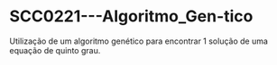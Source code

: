 # SCC0221---Algoritmo_Gen-tico
Utilização de um algoritmo genético para encontrar 1 solução de uma equação de quinto grau.
